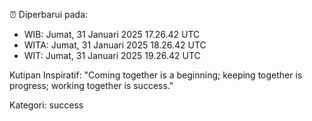 ⏰ Diperbarui pada:
- WIB: Jumat, 31 Januari 2025 17.26.42 UTC
- WITA: Jumat, 31 Januari 2025 18.26.42 UTC
- WIT: Jumat, 31 Januari 2025 19.26.42 UTC

Kutipan Inspiratif:
"Coming together is a beginning; keeping together is progress; working together is success."


Kategori: success

